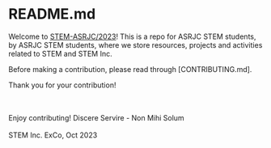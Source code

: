 # README.md
Welcome to [STEM-ASRJC/2023](https://github.com/STEM-ASRJC/2023)! This is a repo for ASRJC STEM students, by ASRJC STEM students, where we store resources, projects and activities related to STEM and STEM Inc.

Before making a contribution, please read through [CONTRIBUTING.md].

Thank you for your contribution!

<br></br> Enjoy contributing! Discere Servire - Non Mihi Solum <br></br>
STEM Inc. ExCo, Oct 2023
